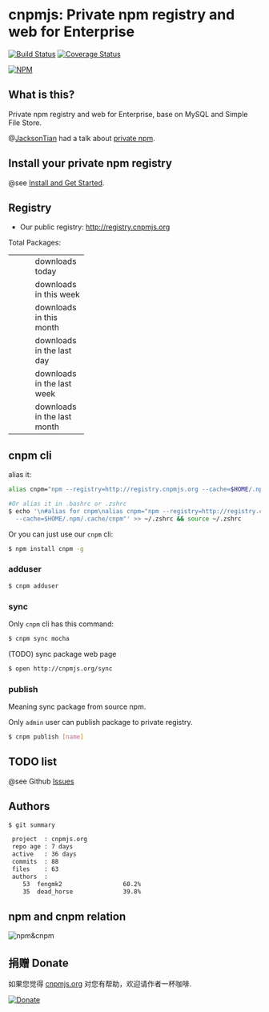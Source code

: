 # cnpmjs: Private npm registry and web for Enterprise

[![Build Status](https://secure.travis-ci.org/fengmk2/cnpmjs.org.png)](http://travis-ci.org/fengmk2/cnpmjs.org) [![Coverage Status](https://coveralls.io/repos/fengmk2/cnpmjs.org/badge.png)](https://coveralls.io/r/fengmk2/cnpmjs.org)

[![NPM](https://nodei.co/npm/cnpmjs.org.png?downloads=true&stars=true)](https://nodei.co/npm/cnpmjs.org/)

## What is this?

Private npm registry and web for Enterprise, base on MySQL and Simple File Store.

@[JacksonTian](https://github.com/JacksonTian/) had a talk about [private npm](https://speakerdeck.com/jacksontian/qi-ye-ji-node-dot-jskai-fa).

## Install your private npm registry

@see [Install and Get Started](/install).

## Registry

* Our public registry: http://registry.cnpmjs.org

Total Packages: <span id="total-packages"></span>

<style type="text/css">
  table.downloads {
    width: 30%;
  }
  table.downloads td.count {
    width: 30%;
    text-align: right;
  }
</style>
<table class="downloads">
  <tbody>
    <tr><td class="count"></td><td> downloads today</td></tr>
    <tr><td class="count"></td><td> downloads in this week</td></tr>
    <tr><td class="count"></td><td> downloads in this month</td></tr>
    <tr><td class="count"></td><td> downloads in the last day</td></tr>
    <tr><td class="count"></td><td> downloads in the last week</td></tr>
    <tr><td class="count"></td><td> downloads in the last month</td></tr>
  </tbody>
</table>

<script>
$(function () {
  function humanize(n, options) {
    options = options || {};
    var d = options.delimiter || ',';
    var s = options.separator || '.';
    n = n.toString().split('.');
    n[0] = n[0].replace(/(\d)(?=(\d\d\d)+(?!\d))/g, '$1' + d);
    return n.join(s);
  }

  $.getJSON('http://registry.cnpmjs.org/?callback=?', function (data) {
    $('#total-packages').html(humanize(data.doc_count));
    var downloads = $('table.downloads');
    downloads.find('tr:eq(0) td.count').html(humanize(data.download.today));
    downloads.find('tr:eq(1) td.count').html(humanize(data.download.thisweek));
    downloads.find('tr:eq(2) td.count').html(humanize(data.download.thismonth));
    downloads.find('tr:eq(3) td.count').html(humanize(data.download.lastday));
    downloads.find('tr:eq(4) td.count').html(humanize(data.download.lastweek));
    downloads.find('tr:eq(5) td.count').html(humanize(data.download.lastmonth));
  });
});
</script>

## cnpm cli

alias it:

```bash
alias cnpm="npm --registry=http://registry.cnpmjs.org --cache=$HOME/.npm/.cache/cnpm"

#Or alias it in .bashrc or .zshrc
$ echo '\n#alias for cnpm\nalias cnpm="npm --registry=http://registry.cnpmjs.org \
  --cache=$HOME/.npm/.cache/cnpm"' >> ~/.zshrc && source ~/.zshrc
```

Or you can just use our `cnpm` cli:

```bash
$ npm install cnpm -g
```

### adduser

```bash
$ cnpm adduser
```

### sync

Only `cnpm` cli has this command:

```bash
$ cnpm sync mocha
```

(TODO) sync package web page

```bash
$ open http://cnpmjs.org/sync
```

### publish

Meaning sync package from source npm.

Only `admin` user can publish package to private registry.

```bash
$ cnpm publish [name]
```

## TODO list

@see Github [Issues](https://github.com/fengmk2/cnpmjs.org/issues)

## Authors

```bash
$ git summary

 project  : cnpmjs.org
 repo age : 7 days
 active   : 36 days
 commits  : 88
 files    : 63
 authors  :
    53  fengmk2                 60.2%
    35  dead_horse              39.8%
```

## npm and cnpm relation

![npm&cnpm](https://docs.google.com/drawings/d/12QeQfGalqjsB77mRnf5Iq5oSXHCIUTvZTwECMonqCmw/pub?w=960&h=720)

## 捐赠 Donate
如果您觉得 [cnpmjs.org] 对您有帮助，欢迎请作者一杯咖啡.

[![Donate](https://img.alipay.com/sys/personalprod/style/mc/btn-index.png)](https://me.alipay.com/imk2)

 [cnpmjs.org]: http://cnpmjs.org/
 [registry.cnpmjs.org]: http://registry.cnpmjs.org/

